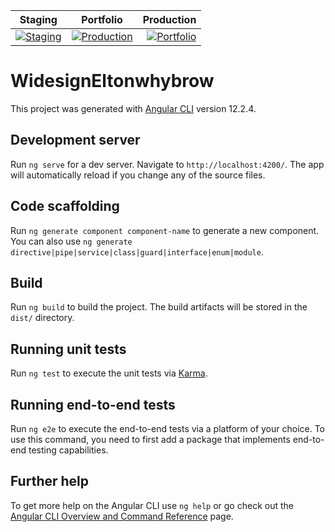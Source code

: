 
|Staging         |Portfolio          |Production       |
| -------------- |:-----------------:| ---------------:|
| [![Staging](https://github.com/EltonWhybrow/widesign-eltonwhybrow/actions/workflows/staging_release.yml/badge.svg?branch=staging)](https://github.com/EltonWhybrow/widesign-eltonwhybrow/actions/workflows/staging_release.yml)      | [![Production](https://github.com/EltonWhybrow/widesign-eltonwhybrow/actions/workflows/prod_release.yml/badge.svg)](https://github.com/EltonWhybrow/widesign-eltonwhybrow/actions/workflows/prod_release.yml)        | [![Portfolio](https://github.com/EltonWhybrow/widesign-eltonwhybrow/actions/workflows/portfolio_release.yml/badge.svg?branch=portfolio)](https://github.com/EltonWhybrow/widesign-eltonwhybrow/actions/workflows/portfolio_release.yml) |

# WidesignEltonwhybrow

This project was generated with [Angular CLI](https://github.com/angular/angular-cli) version 12.2.4.

## Development server

Run `ng serve` for a dev server. Navigate to `http://localhost:4200/`. The app will automatically reload if you change any of the source files.

## Code scaffolding

Run `ng generate component component-name` to generate a new component. You can also use `ng generate directive|pipe|service|class|guard|interface|enum|module`.

## Build

Run `ng build` to build the project. The build artifacts will be stored in the `dist/` directory.

## Running unit tests

Run `ng test` to execute the unit tests via [Karma](https://karma-runner.github.io).

## Running end-to-end tests

Run `ng e2e` to execute the end-to-end tests via a platform of your choice. To use this command, you need to first add a package that implements end-to-end testing capabilities.

## Further help

To get more help on the Angular CLI use `ng help` or go check out the [Angular CLI Overview and Command Reference](https://angular.io/cli) page.
